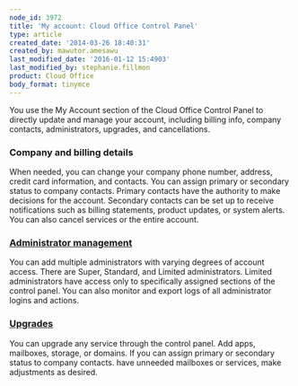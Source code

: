 ```yaml
---
node_id: 3972
title: 'My account: Cloud Office Control Panel'
type: article
created_date: '2014-03-26 18:40:31'
created_by: mawutor.amesawu
last_modified_date: '2016-01-12 15:4903'
last_modified_by: stephanie.fillmon
product: Cloud Office
body_format: tinymce
---
```


You use the My Account section of the Cloud Office Control Panel to
directly update and manage your account, including billing info, company
contacts, administrators, upgrades, and cancellations.

### Company and billing details

When needed, you can change your company phone number, address, credit
card information, and contacts. You can assign primary or secondary
status to company contacts. Primary contacts have the authority to make
decisions for the account. Secondary contacts can be set up to receive
notifications such as billing statements, product updates, or system
alerts. You can also cancel services or the entire account.

### [Administrator management](https://www.rackspace.com/knowledge_center/article/manage-email-administrators-with-the-cloud-office-control-panel)

You can add multiple administrators with varying degrees of account
access. There are Super, Standard, and Limited administrators. Limited
administrators have access only to specifically assigned sections of the
control panel. You can also monitor and export logs of all administrator
logins and actions.

### [Upgrades](https://www.rackspace.com/knowledge_center/article/upgrades-cloud-office-control-panel)

You can upgrade any service through the control panel. Add apps,
mailboxes, storage, or domains. If you can assign primary or secondary
status to company contacts. have unneeded mailboxes or services, make
adjustments as desired.

